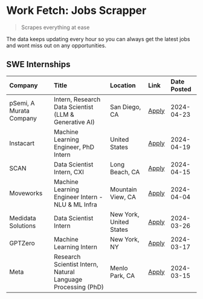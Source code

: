 # Work Fetch: Jobs Scrapper
> Scrapes everything at ease

The data keeps updating every hour so you can always get the latest jobs and wont miss out on any opportunities.

## SWE Internships
<!--START_SECTION:workfetch-->
| Company                 | Title                                                        | Location                | Link                                                                                                                                                                                                                                                                            | Date Posted   |
|:------------------------|:-------------------------------------------------------------|:------------------------|:--------------------------------------------------------------------------------------------------------------------------------------------------------------------------------------------------------------------------------------------------------------------------------|:--------------|
| pSemi, A Murata Company | Intern, Research Data Scientist (LLM & Generative AI)        | San Diego, CA           | [Apply](https://www.linkedin.com/jobs/view/intern-research-data-scientist-llm-generative-ai-at-psemi-a-murata-company-3887074168?refId=cc00PPXLM84eI6Ix8VxBDg%3D%3D&trackingId=PAja%2FnW%2BdsAWLGJa5oi9ig%3D%3D&position=10&pageNum=0&trk=public_jobs_jserp-result_search-card) | 2024-04-23    |
| Instacart               | Machine Learning Engineer, PhD Intern                        | United States           | [Apply](https://www.linkedin.com/jobs/view/machine-learning-engineer-phd-intern-at-instacart-3901991739?refId=cc00PPXLM84eI6Ix8VxBDg%3D%3D&trackingId=KRlAT0%2F6yyJAze6mWEO6sg%3D%3D&position=9&pageNum=0&trk=public_jobs_jserp-result_search-card)                             | 2024-04-19    |
| SCAN                    | Data Scientist Intern, CXI                                   | Long Beach, CA          | [Apply](https://www.linkedin.com/jobs/view/data-scientist-intern-cxi-at-scan-3899690492?refId=cc00PPXLM84eI6Ix8VxBDg%3D%3D&trackingId=zEY049qDN1yD6wCrhKO6vg%3D%3D&position=7&pageNum=0&trk=public_jobs_jserp-result_search-card)                                               | 2024-04-15    |
| Moveworks               | Machine Learning Engineer Intern - NLU & ML Infra            | Mountain View, CA       | [Apply](https://www.linkedin.com/jobs/view/machine-learning-engineer-intern-nlu-ml-infra-at-moveworks-3885205610?refId=cc00PPXLM84eI6Ix8VxBDg%3D%3D&trackingId=wSsrEurFluo9%2BOVkbjYZJg%3D%3D&position=8&pageNum=0&trk=public_jobs_jserp-result_search-card)                    | 2024-04-04    |
| Medidata Solutions      | Data Scientist Intern                                        | New York, United States | [Apply](https://www.linkedin.com/jobs/view/data-scientist-intern-at-medidata-solutions-3810253704?refId=cc00PPXLM84eI6Ix8VxBDg%3D%3D&trackingId=lIneDJYTwViMf0VuXe5Y6g%3D%3D&position=4&pageNum=0&trk=public_jobs_jserp-result_search-card)                                     | 2024-03-26    |
| GPTZero                 | Machine Learning Intern                                      | New York, NY            | [Apply](https://www.linkedin.com/jobs/view/machine-learning-intern-at-gptzero-3860723963?refId=cc00PPXLM84eI6Ix8VxBDg%3D%3D&trackingId=9JqBWZie5hQiGZ5kP99Jcg%3D%3D&position=2&pageNum=0&trk=public_jobs_jserp-result_search-card)                                              | 2024-03-17    |
| Meta                    | Research Scientist Intern, Natural Language Processing (PhD) | Menlo Park, CA          | [Apply](https://www.linkedin.com/jobs/view/research-scientist-intern-natural-language-processing-phd-at-meta-3858718375?refId=cc00PPXLM84eI6Ix8VxBDg%3D%3D&trackingId=2ur95dwRBqzW25AfggokdQ%3D%3D&position=6&pageNum=0&trk=public_jobs_jserp-result_search-card)               | 2024-03-15    |
<!--END_SECTION:workfetch-->
